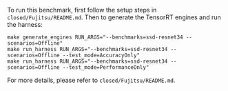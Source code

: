 To run this benchmark, first follow the setup steps in `closed/Fujitsu/README.md`. Then to generate the TensorRT engines and run the harness:

```
make generate_engines RUN_ARGS="--benchmarks=ssd-resnet34 --scenarios=Offline"
make run_harness RUN_ARGS="--benchmarks=ssd-resnet34 --scenarios=Offline --test_mode=AccuracyOnly"
make run_harness RUN_ARGS="--benchmarks=ssd-resnet34 --scenarios=Offline --test_mode=PerformanceOnly"
```

For more details, please refer to `closed/Fujitsu/README.md`.
